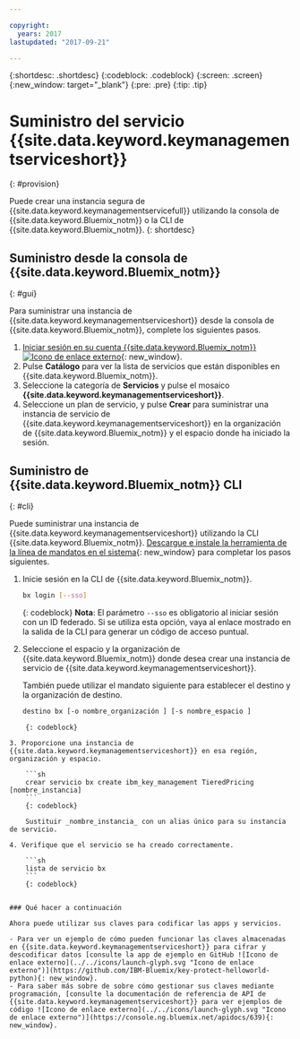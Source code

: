 ```yaml
---

copyright:
  years: 2017
lastupdated: "2017-09-21"

---
```


{:shortdesc: .shortdesc}
{:codeblock: .codeblock}
{:screen: .screen}
{:new_window: target="_blank"}
{:pre: .pre}
{:tip: .tip}

# Suministro del servicio {{site.data.keyword.keymanagementserviceshort}}
{: #provision}

Puede crear una instancia segura de {{site.data.keyword.keymanagementservicefull}} utilizando la consola de {{site.data.keyword.Bluemix_notm}} o la CLI de {{site.data.keyword.Bluemix_notm}}.
{: shortdesc}

## Suministro desde la consola de {{site.data.keyword.Bluemix_notm}} 
{: #gui}

Para suministrar una instancia de {{site.data.keyword.keymanagementserviceshort}} desde la consola de {{site.data.keyword.Bluemix_notm}}, complete los siguientes pasos.

1. [Iniciar sesión en su cuenta {{site.data.keyword.Bluemix_notm}} ![Icono de enlace externo](../../icons/launch-glyph.svg "Icono de enlace externo")](https://console.bluemix.net/){: new_window}.
2. Pulse **Catálogo** para ver la lista de servicios que están disponibles en {{site.data.keyword.Bluemix_notm}}.
3. Seleccione la categoría de **Servicios** y pulse el mosaico **{{site.data.keyword.keymanagementserviceshort}}**.
5. Seleccione un plan de servicio, y pulse **Crear** para suministrar una instancia de servicio de {{site.data.keyword.keymanagementserviceshort}} en la organización de {{site.data.keyword.Bluemix_notm}} y el espacio donde ha iniciado la sesión.

## Suministro de {{site.data.keyword.Bluemix_notm}} CLI
{: #cli}

Puede suministrar una instancia de {{site.data.keyword.keymanagementserviceshort}} utilizando la CLI {{site.data.keyword.Bluemix_notm}}. [Descargue e instale la herramienta de la línea de mandatos en el sistema](https://clis.ng.bluemix.net/ui/home.html){: new_window} para completar los pasos siguientes.

1. Inicie sesión en la CLI de {{site.data.keyword.Bluemix_notm}}.

    ```sh
    bx login [--sso]
    ```
    {: codeblock}
    **Nota**: El parámetro `--sso` es obligatorio al iniciar sesión con un ID federado. Si se utiliza esta opción, vaya al enlace mostrado en la salida de la CLI para generar un código de acceso puntual.
2. Seleccione el espacio y la organización de {{site.data.keyword.Bluemix_notm}} donde desea crear una instancia de servicio de {{site.data.keyword.keymanagementserviceshort}}.

    También puede utilizar el mandato siguiente para establecer el destino y la organización de destino.

    ```sh
    destino bx [-o nombre_organización ] [-s nombre_espacio ]
```
    {: codeblock}

3. Proporcione una instancia de {{site.data.keyword.keymanagementserviceshort}} en esa región, organización y espacio.

    ```sh
    crear servicio bx create ibm_key_management TieredPricing [nombre_instancia]
    ```
    {: codeblock}

    Sustituir _nombre_instancia_ con un alias único para su instancia de servicio.

4. Verifique que el servicio se ha creado correctamente.

    ```sh
    lista de servicio bx
    ```
    {: codeblock}


### Qué hacer a continuación

Ahora puede utilizar sus claves para codificar las apps y servicios.

- Para ver un ejemplo de cómo pueden funcionar las claves almacenadas en {{site.data.keyword.keymanagementserviceshort}} para cifrar y descodificar datos [consulte la app de ejemplo en GitHub ![Icono de enlace externo](../../icons/launch-glyph.svg "Icono de enlace externo")](https://github.com/IBM-Bluemix/key-protect-helloworld-python){: new_window}.
- Para saber más sobre de sobre cómo gestionar sus claves mediante programación, [consulte la documentación de referencia de API de {{site.data.keyword.keymanagementserviceshort}} para ver ejemplos de código ![Icono de enlace externo](../../icons/launch-glyph.svg "Icono de enlace externo")](https://console.ng.bluemix.net/apidocs/639){: new_window}.
